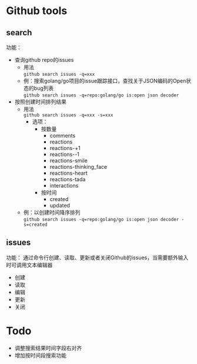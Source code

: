 # Github tools
## search
功能：
- 查询github repo的issues
  - 用法  
    `github search issues -q=xxx`  
  - 例：搜索golang/go项目的issue跟踪接口，查找关于JSON编码的Open状态的bug列表  
    `github search issues -q=repo:golang/go is:open json decoder`
- 按照创建时间排列结果
  - 用法  
    `github search issues -q=xxx -s=xxx`
    - 选项： 
      - 按数量
        - comments
        - reactions
        - reactions-+1
        - reactions--1
        - reactions-smile
        - reactions-thinking_face
        - reactions-heart
        - reactions-tada
        - interactions
      - 按时间
        - created
        - updated
  - 例：以创建时间降序排列  
      `github search issues -q=repo:golang/go is:open json decoder -s=created`

## issues
功能：
通过命令行创建、读取、更新或者关闭Github的issues，当需要额外输入时可调用文本编辑器 
  - 创建
  - 读取
  - 编辑
  - 更新
  - 关闭
# Todo
- 调整搜索结果时间字段右对齐
- 增加按时间段搜索功能